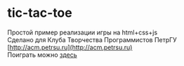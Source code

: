 # tic-tac-toe
Простой пример реализации игры на html+css+js <br>
Сделано для Клуба Творчества Программистов ПетрГУ [http://acm.petrsu.ru](http://acm.petrsu.ru) <br>
Поиграть можно [здесь](https://nikola-erm.github.io/tic-tac-toe)
